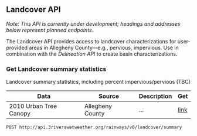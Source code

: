 ## Landcover API

*Note: This API is currently under development; headings and addresses below represent planned endpoints.*

The Landcover API provides access to landcover characterizations for user-provided areas in Allegheny County&mdash;e.g., pervious, impervious. Use in combination with the *Delineation API* to create basin characterizations.

### Get Landcover summary statistics

Landcover summary statistics, including percent impervious/pervious (TBC)

Data | Source | Description | Get
---|---|---|---
2010 Urban Tree Canopy | Allegheny County | ... | [link](#)

```endpoint
POST http://api.3riverswetweather.org/rainways/v0/landcover/summary
```